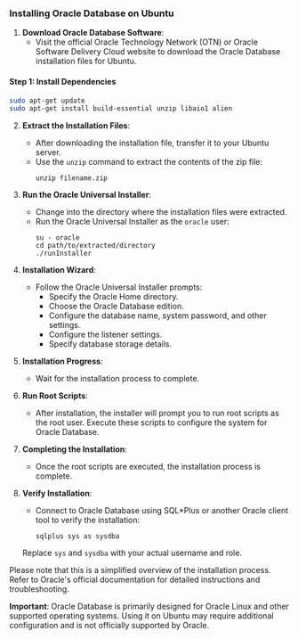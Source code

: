 ### Installing Oracle Database on Ubuntu

1. **Download Oracle Database Software**:
   - Visit the official Oracle Technology Network (OTN) or Oracle Software Delivery Cloud website to download the Oracle Database installation files for Ubuntu.

#### Step 1: Install Dependencies
```bash
sudo apt-get update
sudo apt-get install build-essential unzip libaio1 alien
```

2. **Extract the Installation Files**:
   - After downloading the installation file, transfer it to your Ubuntu server.
   - Use the `unzip` command to extract the contents of the zip file:
     ```
     unzip filename.zip
     ```

3. **Run the Oracle Universal Installer**:
   - Change into the directory where the installation files were extracted.
   - Run the Oracle Universal Installer as the `oracle` user:
     ```
     su - oracle
     cd path/to/extracted/directory
     ./runInstaller
     ```

4. **Installation Wizard**:
   - Follow the Oracle Universal Installer prompts:
     - Specify the Oracle Home directory.
     - Choose the Oracle Database edition.
     - Configure the database name, system password, and other settings.
     - Configure the listener settings.
     - Specify database storage details.

5. **Installation Progress**:
   - Wait for the installation process to complete.

6. **Run Root Scripts**:
   - After installation, the installer will prompt you to run root scripts as the root user. Execute these scripts to configure the system for Oracle Database.

7. **Completing the Installation**:
   - Once the root scripts are executed, the installation process is complete.

8. **Verify Installation**:
   - Connect to Oracle Database using SQL*Plus or another Oracle client tool to verify the installation:
     ```
     sqlplus sys as sysdba
     ```

   Replace `sys` and `sysdba` with your actual username and role.

Please note that this is a simplified overview of the installation process. Refer to Oracle's official documentation for detailed instructions and troubleshooting.

**Important**: Oracle Database is primarily designed for Oracle Linux and other supported operating systems. Using it on Ubuntu may require additional configuration and is not officially supported by Oracle.
